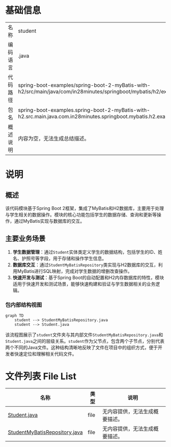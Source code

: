 # 基础信息

|      |      |
|------|------|
| 名称 | student |
| 编码语言 | .java |
| 代码路径 | spring-boot-examples/spring-boot-2-myBatis-with-h2/src/main/java/com/in28minutes/springboot/mybatis/h2/example/student |
| 包名 | spring-boot-examples.spring-boot-2-myBatis-with-h2.src.main.java.com.in28minutes.springboot.mybatis.h2.example.student |
| 概述说明 | 内容为空，无法生成总结描述。 |

# 说明

## 概述
该代码模块基于Spring Boot 2框架，集成了MyBatis和H2数据库，主要用于处理与学生相关的数据操作。模块的核心功能包括学生的数据存储、查询和更新等操作，通过MyBatis实现与数据库的交互。

## 主要业务场景
1. **学生数据管理**：通过`Student`实体类定义学生的数据结构，包括学生的ID、姓名、护照号等字段，用于存储和操作学生信息。
2. **数据库交互**：通过`StudentMyBatisRepository`类实现与H2数据库的交互，利用MyBatis进行SQL映射，完成对学生数据的增删改查操作。
3. **快速开发与测试**：基于Spring Boot的自动配置和H2内存数据库的特性，模块适用于快速开发和测试场景，能够快速构建和验证与学生数据相关的业务逻辑。


### 包内部结构视图

```mermaid
graph TD
    student --> StudentMyBatisRepository.java
    student --> Student.java
```

该流程图展示了`student`文件夹与其内部文件`StudentMyBatisRepository.java`和`Student.java`之间的层级关系。`student`作为父节点，包含两个子节点，分别代表两个不同的Java文件。这种结构清晰地反映了文件在项目中的组织方式，便于开发者快速定位和理解相关代码文件。

# 文件列表 File List

| 名称   | 类型  | 说明 |
|-------|------|-------------|
| [Student.java](Student.md) | file | 无内容提供，无法生成概要描述。 |
| [StudentMyBatisRepository.java](StudentMyBatisRepository.md) | file | 无内容提供，无法生成概要描述。 |


